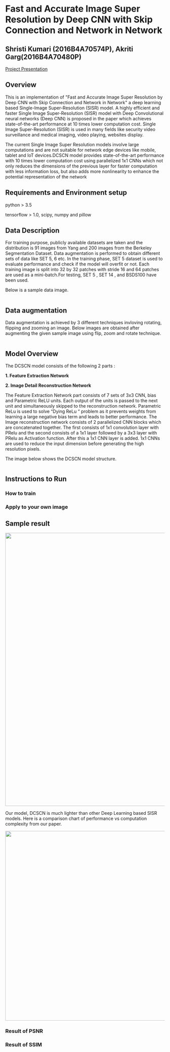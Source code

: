 # Fast and Accurate Image Super Resolution by Deep CNN with Skip Connection and Network in Network

## Shristi Kumari (2016B4A70574P), Akriti Garg(2016B4A70480P)

[Project Presentation]()

## Overview

This is an implementation of "Fast and Accurate Image Super Resolution by Deep CNN with Skip Connection and Network in Network" a deep learning based Single-Image Super-Resolution (SISR) model. A highly efficient and faster Single Image Super-Resolution (SISR) model with Deep Convolutional neural networks (Deep CNN) is proposed in the paper which achieves state-of-the-art performance at 10 times lower computation cost. Single Image Super-Resolution (SISR) is used in many fields like security video surveillance and medical imaging, video playing, websites display.

The current Single Image Super Resolution models involve large computations and are not suitable for network edge devices like mobile, tablet and IoT devices.DCSCN model provides state-of-the-art performance with 10 times lower computation cost using parallelized 1x1 CNNs which not only reduces the dimensions of the previous layer for faster computation with less information loss, but also adds more nonlinearity to enhance the potential representation of the network

## Requirements and Environment setup

python > 3.5

tensorflow > 1.0, scipy, numpy and pillow

## Data Description

For training purpose, publicly available datasets are taken and the distribution is 91 images from Yang and 200 images from the Berkeley Segmentation Dataset. Data augmentation is performed to obtain different sets of data like SET 5, 6 etc. In the training phase, SET 5 dataset is used to evaluate performance and check if the model will overfit or not. Each training image is split into 32 by 32 patches with stride 16 and 64 patches are used as a mini-batch.For testing, SET 5 , SET 14 , and BSDS100 have been used. 

Below is a sample data image.

<img src="">

## Data augmentation
Data augmentation is achieved by 3 different techniques invloving rotating, flipping and zooming an image. Below images are obtained after augmenting the given sample image using flip, zoom and rotate technique.

<img src = "">

## Model Overview

The DCSCN model consists of the following 2 parts : 

**1. Feature Extraction Network**

**2. Image Detail Reconstruction Network**

The Feature Extraction Network part consists of 7 sets of 3x3 CNN, bias and Parametric ReLU units. Each output of the units is passed to the next unit and simultaneously skipped to the reconstruction network. Parametric ReLu is used to solve “Dying ReLu “ problem as it prevents weights from learning a large negative bias term and leads to better performance. The Image reconstruction network consists of 2 parallelized CNN blocks which are concatenated together. The first consists of 1x1 convolution layer with PRelu and the second consists of a 1x1 layer followed by a 3x3 layer with PRelu as Activation function. After this  a 1x1 CNN layer is added. 1x1 CNNs are used to reduce the input dimension  before generating the high resolution  pixels.

The image below shows the DCSCN model structure.

<img src="">

## Instructions to Run

### How to train

### Apply to your own image


## Sample result

<img src="https://raw.githubusercontent.com/jiny2001/dcscn-super-resolution/master/documents/result.png" width="864">


Our model, DCSCN is much lighter than other Deep Learning based SISR models. Here is a comparison chart of performance vs computation complexity from our paper.

<img src="https://raw.githubusercontent.com/jiny2001/dcscn-super-resolution/master/documents/compare.png" width="600">

### Result of PSNR


### Result of SSIM


